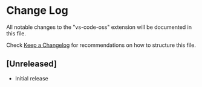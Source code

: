 # Change Log

All notable changes to the "vs-code-oss" extension will be documented in this file.

Check [Keep a Changelog](http://keepachangelog.com/) for recommendations on how to structure this file.

## [Unreleased]

- Initial release